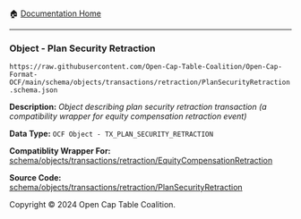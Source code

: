 :house: [Documentation Home](../../../../../README.md)

---

### Object - Plan Security Retraction

`https://raw.githubusercontent.com/Open-Cap-Table-Coalition/Open-Cap-Format-OCF/main/schema/objects/transactions/retraction/PlanSecurityRetraction.schema.json`

  **Description:** _Object describing plan security retraction transaction (a compatibility wrapper for equity compensation retraction event)_
  
  **Data Type:** `OCF Object - TX_PLAN_SECURITY_RETRACTION`
  
  **Compatiblity Wrapper For:** [schema/objects/transactions/retraction/EquityCompensationRetraction](./EquityCompensationRetraction.md)
  
  **Source Code:** [schema/objects/transactions/retraction/PlanSecurityRetraction](../../../../../../schema/objects/transactions/retraction/PlanSecurityRetraction.schema.json)

Copyright © 2024 Open Cap Table Coalition.
